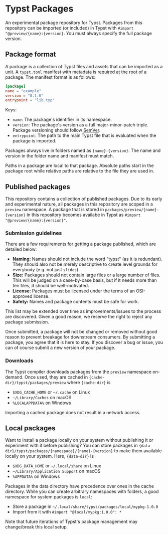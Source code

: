 # Typst Packages
An experimental package repository for Typst. Packages from this repository can
be imported (or included) in Typst with `#import "@preview/{name}:{version}`.
You must always specify the full package version.

## Package format
A package is a collection of Typst files and assets that can be imported as a
unit. A `typst.toml` manifest with metadata is required at the root of a
package. The manifest format is as follows:

```toml
[package]
name = "example"
version = "0.1.0"
entrypoint = "lib.typ"
```

Keys:
- `name`: The package's identifier in its namespace.
- `version`: The package's version as a full major-minor-patch triple.
  Package versioning should follow [SemVer].
- `entrypoint`: The path to the main Typst file that is evaluated when the
  package is imported.

Packages always live in folders named as `{name}-{version}`. The name and
version in the folder name and manifest must match.

Paths in a package are local to that package. Absolute paths start in the
package root while relative paths are relative to the file they are used in.

## Published packages
This repository contains a collection of published packages. Due to its early
and experimental nature, all packages in this repository are scoped in a
`preview` namespace. A package that is stored in
`packages/preview/{name}-{version}` in this repository becomes availabe in Typst
as `#import "@preview/{name}:{version}"`.

### Submission guidelines
There are a few requirements for getting a package published, which are
detailed below:

- **Naming:** Names should not include the word "typst" (as it is redundant).
  They should also not be merely descriptive to create level grounds for
  everybody (e.g. not just `slides`).
- **Size:** Packages should not contain large files or a large number of files.
  This will be judged on a case-by-case basis, but if it needs more than ten
  files, it should be well-motivated.
- **License:** Packages must be licensed under the terms of an OSI-approved
  license.
- **Safety:** Names and package contents must be safe for work.

This list may be extended over time as improvements/issues to the process are
discovered. Given a good reason, we reserve the right to reject any package submission.

Once submitted, a package will not be changed or removed without good reason to
prevent breakage for downstream consumers. By submitting a package, you agree
that it is here to stay. If you discover a bug or issue, you can of course
submit a new version of your package.

### Downloads
The Typst compiler downloads packages from the `preview` namespace on-demand.
Once used, they are cached in `{cache-dir}/typst/packages/preview` where
`{cache-dir}` is

- `$XDG_CACHE_HOME` or `~/.cache` on Linux
- `~/Library/Caches` on macOS
- `%LOCALAPPDATA%` on Windows

Importing a cached package does not result in a network access.

## Local packages
Want to install a package locally on your system without publishing it or
experiment with it before publishing? You can store packages in
`{data-dir}/typst/packages/{namespace}/{name}-{version}` to make them available
locally on your system. Here, `{data-dir}` is

- `$XDG_DATA_HOME` or `~/.local/share` on Linux
- `~/Library/Application Support` on macOS
- `%APPDATA%` on Windows

Packages in the data directory have precedence over ones in the cache directory.
While you can create arbitrary namespaces with folders, a good namespace for
system packages is `local`:

- Store a package in `~/.local/share/typst/packages/local/mypkg-1.0.0`
- Import from it with `#import "@local/mypkg:1.0.0": *`

Note that future iterations of Typst's package management may change/break this
local setup.

[SemVer]: https://semver.org/lang/de/
